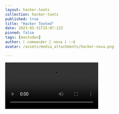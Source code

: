 ```yaml
---
layout: hacker-toots
collection: hacker-toots
published: true
title: "Hacker Tooted"
date: 2023-05-31T15:07:12Z
pinned: false
tags: [mastodon]
author: ⸸ commander ░ nova ⸸ :~$
avatar: /assets/media_attachments/hacker-nova.png

---
```




![media](/assets/media_attachments/files/110/463/918/384/668/356/original/461b65ac40993fa5.mp4)
